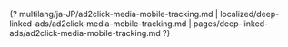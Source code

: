 {? multilang/ja-JP/ad2click-media-mobile-tracking.md | localized/deep-linked-ads/ad2click-media-mobile-tracking.md | pages/deep-linked-ads/ad2click-media-mobile-tracking.md ?}
